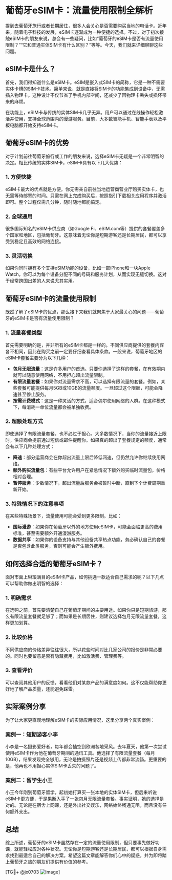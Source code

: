 # 葡萄牙eSIM卡：流量使用限制全解析

提到去葡萄牙旅行或者长期居住，很多人会关心是否需要购买当地的电话卡。近年来，随着电子科技的发展，eSIM卡逐渐成为一种便捷的选择。不过，对于初次接触eSIM卡的朋友来说，总会有一些疑问，比如“葡萄牙的eSIM卡是否有流量使用限制？”“它和普通实体SIM卡有什么区别？”等等。今天，我们就来详细聊聊这些问题。

## eSIM卡是什么？

首先，我们得知道什么是eSIM卡。eSIM是嵌入式SIM卡的简称，它是一种不需要实体卡槽的SIM卡技术。简单来说，就是直接将SIM卡的功能集成到设备中，无需插入物理卡。这种设计不仅节省了手机内部空间，还减少了因物理卡丢失或损坏带来的麻烦。

在功能上，eSIM卡与传统的实体SIM卡几乎无异。用户可以通过在线操作轻松激活并使用，支持全球范围内的漫游服务。目前，大多数智能手机、智能手表以及平板电脑都开始支持eSIM卡。

## 葡萄牙eSIM卡的优势

对于计划前往葡萄牙旅行或工作的朋友来说，选择eSIM卡无疑是一个非常明智的决定。相比传统的实体SIM卡，eSIM卡具有以下几大优势：

### 1. **方便快捷**
   eSIM卡最大的优点就是方便。你无需亲自前往当地运营商营业厅购买实体卡，也无需等待邮寄的时间。只需在网上完成购买后，按照指引下载相关应用程序并激活即可。整个过程仅需几分钟，随时随地都能搞定。

### 2. **全球通用**
   很多国际知名的eSIM卡供应商（如Google Fi、eSIM.com等）提供的套餐覆盖多个国家和地区，包括葡萄牙。这意味着无论你是短期游客还是长期居民，都可以享受到稳定且高效的网络连接。

### 3. **灵活切换**
   如果你同时拥有多个支持eSIM功能的设备，比如一部iPhone和一块Apple Watch，你可以为每个设备分配不同的号码和服务计划，从而实现无缝切换。这对于经常跨国出差的人来说尤其实用。

## 葡萄牙eSIM卡的流量使用限制

既然了解了eSIM卡的优点，那么接下来我们就聚焦于大家最关心的问题——葡萄牙的eSIM卡是否有流量使用限制？

### 1. **流量套餐类型**
   首先需要明确的是，并非所有的eSIM卡都是一样的。不同供应商提供的套餐内容各不相同，因此在购买之前一定要仔细查看具体条款。一般来说，葡萄牙地区的eSIM卡套餐主要分为以下几种：

   - **包月无限流量**：这是许多用户的首选。只要你选择了这样的套餐，在有效期内就可以随意使用网络，不用担心超出流量限制。
   - **有限流量套餐**：如果你对流量需求不高，可以选择有限流量的套餐。例如，某些套餐可能提供每月5GB或10GB的流量额度。一旦超过这个限额，可能会降速甚至停止服务。
   - **按需计费模式**：这是一种灵活的方式，适合偶尔使用网络的人群。在这种模式下，每消耗一单位流量都会被单独收费。

### 2. **超额处理方式**
   即使选择了有限流量套餐，也不必过于担心。大多数情况下，当你的流量接近上限时，供应商会提前通过短信或邮件提醒你。如果真的超出了套餐规定的额度，通常会有以下几种处理方式：

   - **降速**：部分运营商会在你超出流量上限后降低网速，但仍然允许你继续使用网络。
   - **额外购买流量包**：有些平台允许用户在紧急情况下额外购买临时流量包，价格相对合理。
   - **暂停服务**：少数情况下，超出流量后服务会被暂时中断，直到下个计费周期重新开始。

### 3. **特殊情况下的注意事项**
   在某些特殊场景下，流量使用可能会受到更多限制。比如：
   - **国际漫游**：如果你在葡萄牙以外的地方使用eSIM卡，可能会面临更高的费用标准，甚至需要额外开通漫游服务。
   - **数据共享**：如果你的设备支持与其他设备共享热点功能，务必确认自己的套餐是否包含此类服务，否则可能会产生额外费用。

## 如何选择合适的葡萄牙eSIM卡？

面对市面上琳琅满目的eSIM卡产品，如何挑选一款适合自己需求的呢？以下几点可以帮助你做出明智的选择：

### 1. **明确需求**
   在选购之前，首先要清楚自己在葡萄牙期间的主要用途。如果你只是短期旅游，那么有限流量套餐就足够了；而如果是长期居住，则建议选择包月无限流量套餐，这样更加划算。

### 2. **比较价格**
   不同供应商的价格差异往往很大，所以花些时间对比几家公司的报价是非常必要的。同时也要留意是否有隐藏费用，比如激活费、管理费等。

### 3. **查看评价**
   可以查阅其他用户的反馈，看看他们对某款产品的满意度如何。这不仅能帮助你更好地了解产品质量，还能避免踩雷。

## 实际案例分享

为了让大家更直观地理解eSIM卡的实际应用情况，这里分享两个真实案例：

### 案例一：短期游客小李
小李是一名摄影爱好者，每年都会抽空到欧洲各地采风。去年夏天，他第一次尝试使用eSIM卡作为他在葡萄牙期间的通讯工具。他选择了有限流量套餐（每月10GB），结果发现完全够用，无论是拍摄照片还是视频上传都非常流畅。更重要的是，他再也不用担心实体SIM卡丢失的问题了。

### 案例二：留学生小王
小王今年刚到葡萄牙留学，起初她打算买一张本地的实体SIM卡，但后来听说eSIM卡更方便，于是果断入手了一张包月无限流量套餐。事实证明，她的选择是对的。无论是在宿舍上网课，还是外出社交娱乐，网络始终畅通无阻，而且没有任何额外支出。

## 总结

综上所述，葡萄牙的eSIM卡虽然存在一定的流量使用限制，但只要事先做好功课，就能轻松应对各种状况。无论你是短期游客还是长期居民，都可以根据自身需求找到最适合自己的解决方案。希望这篇文章能解答你们心中的疑惑，并为即将踏上葡萄牙之旅的朋友们提供有价值的参考。

[TG💪+ @jx0703 ![Image](https://github.com/user-attachments/assets/dbca1d08-cadb-493c-b0ec-ad6f7a83f270)]